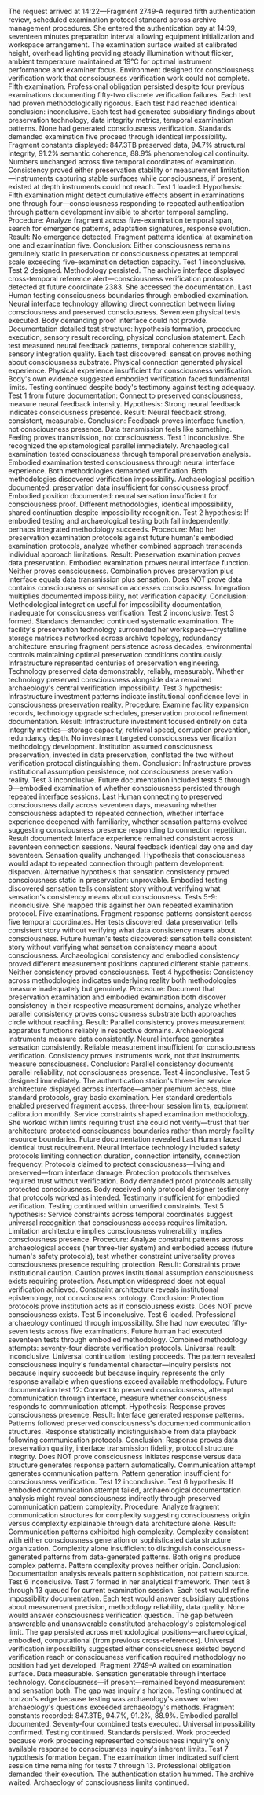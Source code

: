 The request arrived at 14:22—Fragment 2749-A required fifth authentication review, scheduled examination protocol standard across archive management procedures. She entered the authentication bay at 14:39, seventeen minutes preparation interval allowing equipment initialization and workspace arrangement. The examination surface waited at calibrated height, overhead lighting providing steady illumination without flicker, ambient temperature maintained at 19°C for optimal instrument performance and examiner focus. Environment designed for consciousness verification work that consciousness verification work could not complete.
Fifth examination. Professional obligation persisted despite four previous examinations documenting fifty-two discrete verification failures. Each test had proven methodologically rigorous. Each test had reached identical conclusion: inconclusive. Each test had generated subsidiary findings about preservation technology, data integrity metrics, temporal examination patterns. None had generated consciousness verification. Standards demanded examination five proceed through identical impossibility.
Fragment constants displayed: 847.3TB preserved data, 94.7% structural integrity, 91.2% semantic coherence, 88.9% phenomenological continuity. Numbers unchanged across five temporal coordinates of examination. Consistency proved either preservation stability or measurement limitation—instruments capturing stable surfaces while consciousness, if present, existed at depth instruments could not reach.
Test 1 loaded. Hypothesis: Fifth examination might detect cumulative effects absent in examinations one through four—consciousness responding to repeated authentication through pattern development invisible to shorter temporal sampling. Procedure: Analyze fragment across five-examination temporal span, search for emergence patterns, adaptation signatures, response evolution. Result: No emergence detected. Fragment patterns identical at examination one and examination five. Conclusion: Either consciousness remains genuinely static in preservation or consciousness operates at temporal scale exceeding five-examination detection capacity. Test 1 inconclusive.
Test 2 designed. Methodology persisted.
The archive interface displayed cross-temporal reference alert—consciousness verification protocols detected at future coordinate 2383. She accessed the documentation. Last Human testing consciousness boundaries through embodied examination. Neural interface technology allowing direct connection between living consciousness and preserved consciousness. Seventeen physical tests executed. Body demanding proof interface could not provide.
Documentation detailed test structure: hypothesis formation, procedure execution, sensory result recording, physical conclusion statement. Each test measured neural feedback patterns, temporal coherence stability, sensory integration quality. Each test discovered: sensation proves nothing about consciousness substrate. Physical connection generated physical experience. Physical experience insufficient for consciousness verification. Body's own evidence suggested embodied verification faced fundamental limits. Testing continued despite body's testimony against testing adequacy.
Test 1 from future documentation: Connect to preserved consciousness, measure neural feedback intensity. Hypothesis: Strong neural feedback indicates consciousness presence. Result: Neural feedback strong, consistent, measurable. Conclusion: Feedback proves interface function, not consciousness presence. Data transmission feels like something. Feeling proves transmission, not consciousness. Test 1 inconclusive.
She recognized the epistemological parallel immediately. Archaeological examination tested consciousness through temporal preservation analysis. Embodied examination tested consciousness through neural interface experience. Both methodologies demanded verification. Both methodologies discovered verification impossibility. Archaeological position documented: preservation data insufficient for consciousness proof. Embodied position documented: neural sensation insufficient for consciousness proof. Different methodologies, identical impossibility, shared continuation despite impossibility recognition.
Test 2 hypothesis: If embodied testing and archaeological testing both fail independently, perhaps integrated methodology succeeds. Procedure: Map her preservation examination protocols against future human's embodied examination protocols, analyze whether combined approach transcends individual approach limitations. Result: Preservation examination proves data preservation. Embodied examination proves neural interface function. Neither proves consciousness. Combination proves preservation plus interface equals data transmission plus sensation. Does NOT prove data contains consciousness or sensation accesses consciousness. Integration multiplies documented impossibility, not verification capacity. Conclusion: Methodological integration useful for impossibility documentation, inadequate for consciousness verification. Test 2 inconclusive.
Test 3 formed. Standards demanded continued systematic examination.
The facility's preservation technology surrounded her workspace—crystalline storage matrices networked across archive topology, redundancy architecture ensuring fragment persistence across decades, environmental controls maintaining optimal preservation conditions continuously. Infrastructure represented centuries of preservation engineering. Technology preserved data demonstrably, reliably, measurably. Whether technology preserved consciousness alongside data remained archaeology's central verification impossibility.
Test 3 hypothesis: Infrastructure investment patterns indicate institutional confidence level in consciousness preservation reality. Procedure: Examine facility expansion records, technology upgrade schedules, preservation protocol refinement documentation. Result: Infrastructure investment focused entirely on data integrity metrics—storage capacity, retrieval speed, corruption prevention, redundancy depth. No investment targeted consciousness verification methodology development. Institution assumed consciousness preservation, invested in data preservation, conflated the two without verification protocol distinguishing them. Conclusion: Infrastructure proves institutional assumption persistence, not consciousness preservation reality. Test 3 inconclusive.
Future documentation included tests 5 through 9—embodied examination of whether consciousness persisted through repeated interface sessions. Last Human connecting to preserved consciousness daily across seventeen days, measuring whether consciousness adapted to repeated connection, whether interface experience deepened with familiarity, whether sensation patterns evolved suggesting consciousness presence responding to connection repetition.
Result documented: Interface experience remained consistent across seventeen connection sessions. Neural feedback identical day one and day seventeen. Sensation quality unchanged. Hypothesis that consciousness would adapt to repeated connection through pattern development: disproven. Alternative hypothesis that sensation consistency proved consciousness static in preservation: unprovable. Embodied testing discovered sensation tells consistent story without verifying what sensation's consistency means about consciousness. Tests 5-9: inconclusive.
She mapped this against her own repeated examination protocol. Five examinations. Fragment response patterns consistent across five temporal coordinates. Her tests discovered: data preservation tells consistent story without verifying what data consistency means about consciousness. Future human's tests discovered: sensation tells consistent story without verifying what sensation consistency means about consciousness. Archaeological consistency and embodied consistency proved different measurement positions captured different stable patterns. Neither consistency proved consciousness.
Test 4 hypothesis: Consistency across methodologies indicates underlying reality both methodologies measure inadequately but genuinely. Procedure: Document that preservation examination and embodied examination both discover consistency in their respective measurement domains, analyze whether parallel consistency proves consciousness substrate both approaches circle without reaching. Result: Parallel consistency proves measurement apparatus functions reliably in respective domains. Archaeological instruments measure data consistently. Neural interface generates sensation consistently. Reliable measurement insufficient for consciousness verification. Consistency proves instruments work, not that instruments measure consciousness. Conclusion: Parallel consistency documents parallel reliability, not consciousness presence. Test 4 inconclusive.
Test 5 designed immediately.
The authentication station's three-tier service architecture displayed across interface—amber premium access, blue standard protocols, gray basic examination. Her standard credentials enabled preserved fragment access, three-hour session limits, equipment calibration monthly. Service constraints shaped examination methodology. She worked within limits requiring trust she could not verify—trust that tier architecture protected consciousness boundaries rather than merely facility resource boundaries.
Future documentation revealed Last Human faced identical trust requirement. Neural interface technology included safety protocols limiting connection duration, connection intensity, connection frequency. Protocols claimed to protect consciousness—living and preserved—from interface damage. Protection protocols themselves required trust without verification. Body demanded proof protocols actually protected consciousness. Body received only protocol designer testimony that protocols worked as intended. Testimony insufficient for embodied verification. Testing continued within unverified constraints.
Test 5 hypothesis: Service constraints across temporal coordinates suggest universal recognition that consciousness access requires limitation. Limitation architecture implies consciousness vulnerability implies consciousness presence. Procedure: Analyze constraint patterns across archaeological access (her three-tier system) and embodied access (future human's safety protocols), test whether constraint universality proves consciousness presence requiring protection. Result: Constraints prove institutional caution. Caution proves institutional assumption consciousness exists requiring protection. Assumption widespread does not equal verification achieved. Constraint architecture reveals institutional epistemology, not consciousness ontology. Conclusion: Protection protocols prove institution acts as if consciousness exists. Does NOT prove consciousness exists. Test 5 inconclusive.
Test 6 loaded. Professional archaeology continued through impossibility.
She had now executed fifty-seven tests across five examinations. Future human had executed seventeen tests through embodied methodology. Combined methodology attempts: seventy-four discrete verification protocols. Universal result: inconclusive. Universal continuation: testing proceeds. The pattern revealed consciousness inquiry's fundamental character—inquiry persists not because inquiry succeeds but because inquiry represents the only response available when questions exceed available methodology.
Future documentation test 12: Connect to preserved consciousness, attempt communication through interface, measure whether consciousness responds to communication attempt. Hypothesis: Response proves consciousness presence. Result: Interface generated response patterns. Patterns followed preserved consciousness's documented communication structures. Response statistically indistinguishable from data playback following communication protocols. Conclusion: Response proves data preservation quality, interface transmission fidelity, protocol structure integrity. Does NOT prove consciousness initiates response versus data structure generates response pattern automatically. Communication attempt generates communication pattern. Pattern generation insufficient for consciousness verification. Test 12 inconclusive.
Test 6 hypothesis: If embodied communication attempt failed, archaeological documentation analysis might reveal consciousness indirectly through preserved communication pattern complexity. Procedure: Analyze fragment communication structures for complexity suggesting consciousness origin versus complexity explainable through data architecture alone. Result: Communication patterns exhibited high complexity. Complexity consistent with either consciousness generation or sophisticated data structure organization. Complexity alone insufficient to distinguish consciousness-generated patterns from data-generated patterns. Both origins produce complex patterns. Pattern complexity proves neither origin. Conclusion: Documentation analysis reveals pattern sophistication, not pattern source. Test 6 inconclusive.
Test 7 formed in her analytical framework. Then test 8 through 13 queued for current examination session. Each test would refine impossibility documentation. Each test would answer subsidiary questions about measurement precision, methodology reliability, data quality. None would answer consciousness verification question. The gap between answerable and unanswerable constituted archaeology's epistemological limit. The gap persisted across methodological positions—archaeological, embodied, computational (from previous cross-references). Universal verification impossibility suggested either consciousness existed beyond verification reach or consciousness verification required methodology no position had yet developed.
Fragment 2749-A waited on examination surface. Data measurable. Sensation generatable through interface technology. Consciousness—if present—remained beyond measurement and sensation both. The gap was inquiry's horizon. Testing continued at horizon's edge because testing was archaeology's answer when archaeology's questions exceeded archaeology's methods.
Fragment constants recorded: 847.3TB, 94.7%, 91.2%, 88.9%. Embodied parallel documented. Seventy-four combined tests executed. Universal impossibility confirmed. Testing continued. Standards persisted. Work proceeded because work proceeding represented consciousness inquiry's only available response to consciousness inquiry's inherent limits.
Test 7 hypothesis formation began. The examination timer indicated sufficient session time remaining for tests 7 through 13. Professional obligation demanded their execution. The authentication station hummed. The archive waited. Archaeology of consciousness limits continued.